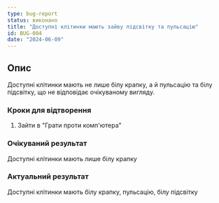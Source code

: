 ```yaml
---
type: bug-report
status: виконано
title: "Доступні клітинки мають зайву підсвітку та пульсацію"
id: BUG-004
date: "2024-06-09"
---
```


## Опис
Доступні клітинки мають не лише білу крапку, а й пульсацію та білу підсвітку, що не відповідає очікуваному вигляду.

### Кроки для відтворення
1. Зайти в "Грати проти комп'ютера"

### Очікуваний результат
Доступні клітинки мають лише білу крапку

### Актуальний результат
Доступні клітинки мають білу крапку, пульсацію, білу підсвітку 